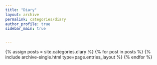 ```yaml
---
title: "Diary"
layout: archive
permalink: categories/diary
author_profile: true
sidebar_main: true


---
```



{% assign posts = site.categories.diary %}
{% for post in posts %} {% include archive-single.html type=page.entries_layout %} {% endfor %}
